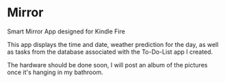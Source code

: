 # Mirror
Smart Mirror App designed for Kindle Fire

This app displays the time and date, weather prediction for the day, as well as tasks from the database associated with the To-Do-List app I created.

The hardware should be done soon, I will post an album of the pictures once it's hanging in my bathroom.
